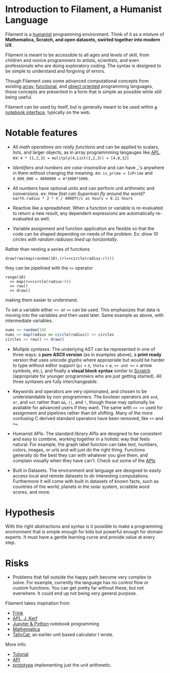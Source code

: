 # Introduction to Filament, a Humanist Language

Filament is a [humanist](https://en.wikipedia.org/wiki/Humanism) programming environment.  Think of it as a mixture of
**Mathematica, Scratch, and open datasets, swirled together into modern UX**.

Filament is meant to be accessible to all ages and levels of skill, from children and novice programmers to artists,
scientists, and even professionals who are doing exploratory coding. The syntax is designed to be simple to understand
and forgiving of errors.

Though Filament uses some advanced computational concepts from existing
[array](https://en.wikipedia.org/wiki/Array_programming),
[functional](https://en.wikipedia.org/wiki/Functional_programming), and [object
oriented](https://en.wikipedia.org/wiki/Object-oriented_programming) programming languages, these concepts are presented
in a form that is simple as possible while still being useful.

Filament can be used by itself, but is generally meant to be used within [a notebook
interface](https://en.wikipedia.org/wiki/Notebook_interface), typically on the web.



# Notable features

* All *math operations are really functions* and can be applied to scalars, lists, 
  and larger objects, as in array programmming langauges like
  [APL](https://en.wikipedia.org/wiki/APL_(programming_language)).
  ex:   `4 * [1,2,3] = mulitply(4,List(1,2,3)) = [4,8,12]`

* *Identifiers and numbers are case-insensitive* and can have _'s anywhere in them without changing the meaning. ex:
 `is_prime = IsPrime` and  `4_000_000 = 4000000 = 4*1000*1000`.

* All numbers have optional units and can perform unit arithmetic and conversions. ex: *How fast can Superman fly around
 the world?* `earth.radius * 2 * π / 4000ft/s as hours = 9.11 hours`

* Reactive like a spreadsheet. When a function or variable is re-evaluated to return a new result,
 any dependent expressions are automatically re-evaluated as well.

* Variable assignment and function application are flexible so that the code can be shaped depending
 on needs of the problem. Ex: *draw 10 circles with random radiuses lined up horizontally*.

Rather than nesting a series of functions

```code
draw(row(map(random(10),(r)=>circle(radius:r))))
```

they can be pipelined with the `>>` operator

```code
range(10) 
  >> map(r=>circle(radius:r)) 
  >> row() 
  >> draw()
```

making them easier to understand.

To set a variable either `<< `or `>>` can be used. This emphasizes that data is moving *into* the variables and then
used later. Same example as above, with intermediate variables.

```javascript
nums << random(10)
nums >> map(radius => circle(radius)) >> circles
circles >> row() >> draw()
```

* *Multiple syntaxes*.  The underlying AST can be represented in one of three ways: a **pure ASCII version** (as in
 examples above), a **print ready** version that uses unicode glyphs where appropriate but would be harder to type
 without editor support (`pi` = `π`, `theta` = `ø`,  `<< and >>` = arrow symbols, etc.), and finally a **visual block
 syntax** similar to [Scratch](https://en.wikipedia.org/wiki/Scratch_(programming_language)) (appropriate for younger
 programmers who are just getting started).  All three syntaxes are fully interchangeable.

* Keywords and operators are very opinionated, and chosen to be understandable by non-programmers. The boolean operators
 are `and`, `or`, and `not` rather than `&&`, `||`, and `!`, though these may optionally be available for advanced
 users if they want. The same with `<< >>` used for assignment and pipelines rather than bit shifting.  Many of the
 more confusing C derived standard operators have been removed, like `++` and `+=`.

* Humanist APIs. The standard library APIs are designed to be consistent and easy to combine, working together in a
 holistic way that feels natural. For example, the graph label function can take text, numbers, colors, images, or urls
 and will just do the right thing. Functions generally do the best they can with whatever you give them, and complain
 visually when they have can't. Check out some of the [APIs](./api.md)

* Built in Datasets. The environment and language are designed to easily access local and remote datasets to do
 interesting computations. Furthermore it will come with built in datasets of known facts, such as countries of the
 world, planets in the solar system, scrabble word scores, and more.


# Hypothesis

With the right abstractions and syntax is it possible to make a programming environment that is simple enough for kids
but powerful enough for domain experts. It must have a gentle learning curve and provide value at every step.

# Risks

* Problems that fall outside the happy path become very complex to solve.  For example, currently the language has no
 control flow or custom functions. You can get pretty far without these, but not everwhere.  It could end up not being
 very general purpose.


Filament takes inspiration from

* [Frink](https://frinklang.org/)
* [APL, J, Kerf](https://github.com/kevinlawler/kerf)
* [Jupyter & Python](https://jupyter.org) notebook programming
* [Mathematica](https://www.wolfram.com/mathematica/)
* [TallyCat](http://apps.josh.earth/tallycat/), an earlier unit based calculator I wrote.



More info:

* [Tutorial](./tutorial.md)
* [API](./api.md)
* [prototype](http://apps.josh.earth/tallycat/) implementing just the unit arithmetic.

